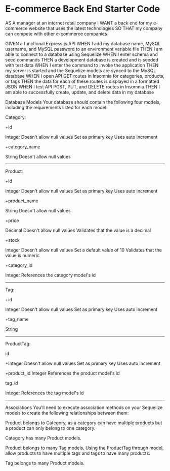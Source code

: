 # E-commerce Back End Starter Code

AS A manager at an internet retail company
I WANT a back end for my e-commerce website that uses the latest technologies
SO THAT my company can compete with other e-commerce companies

GIVEN a functional Express.js API
WHEN I add my database name, MySQL username, and MySQL password to an environment variable file
THEN I am able to connect to a database using Sequelize
WHEN I enter schema and seed commands
THEN a development database is created and is seeded with test data
WHEN I enter the command to invoke the application
THEN my server is started and the Sequelize models are synced to the MySQL database
WHEN I open API GET routes in Insomnia for categories, products, or tags
THEN the data for each of these routes is displayed in a formatted JSON
WHEN I test API POST, PUT, and DELETE routes in Insomnia
THEN I am able to successfully create, update, and delete data in my database


Database Models
Your database should contain the following four models, including the requirements listed for each model:

Category:

+id

Integer
Doesn't allow null values
Set as primary key
Uses auto increment

+category_name

String
Doesn't allow null values

---------------------------------
Product:

+id

Integer
Doesn't allow null values
Set as primary key
Uses auto increment

+product_name

String
Doesn't allow null values

+price

Decimal
Doesn't allow null values
Validates that the value is a decimal

+stock

Integer
Doesn't allow null values
Set a default value of 10
Validates that the value is numeric

+category_id

Integer
References the category model's id

-------------------------------------------------------

Tag:

+id

Integer
Doesn't allow null values
Set as primary key
Uses auto increment

+tag_name

String

------------------------------------------------------
ProductTag:

id

+Integer
Doesn't allow null values
Set as primary key
Uses auto increment

+product_id
Integer
References the product model's id

tag_id

Integer
References the tag model's id

---------------------------------------------------------------------------------
Associations
You'll need to execute association methods on your Sequelize models to create the following relationships between them:

Product belongs to Category, as a category can have multiple products but a product can only belong to one category.

Category has many Product models.

Product belongs to many Tag models. Using the ProductTag through model, allow products to have multiple tags and tags to have many products.

Tag belongs to many Product models.